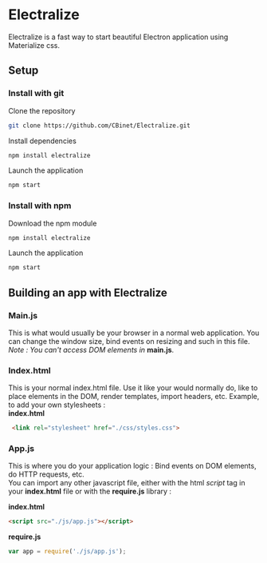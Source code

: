 # Electralize
Electralize is a fast way to start beautiful 
Electron application using Materialize css.

## Setup

### Install with git

Clone the repository
```sh
git clone https://github.com/CBinet/Electralize.git
```

Install dependencies
```sh
npm install electralize
```

Launch the application
```sh
npm start
```

### Install with npm

Download the npm module
```sh
npm install electralize
```

Launch the application
```sh
npm start
```

## Building an app with Electralize

### Main.js
This is what would usually be your browser
in a normal web application. You can change the window size, 
bind events on resizing and such in this file. <br>
*Note : You can't access DOM elements in* **main.js**. 

### Index.html
This is your normal index.html file. Use it like your would
normally do, like to place elements in the DOM, render
templates, import headers, etc. Example, to add your own stylesheets : <br>
**index.html**
```html
 <link rel="stylesheet" href="./css/styles.css">
```

### App.js
This is where you do your application logic : 
Bind events on DOM elements, do HTTP requests, etc. <br>
You can import any other javascript file, either with
the html *script* tag in your **index.html** file or 
with the **require.js** library : <br>

**index.html**
```html
<script src="./js/app.js"></script> 
``` 
**require.js**
```javascript
var app = require('./js/app.js');
```


